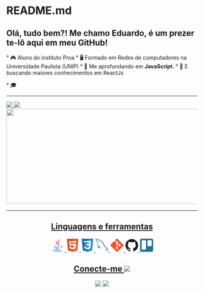 # README.md

## Olá, tudo bem?! Me chamo Eduardo, é um prezer te-lô aqui em meu GitHub!
° 🎮 Aluno do instituto Proa
° 🖥️ Formado em Redes de computadores na Universidade Paulista (UNIP)
° 🚀 Me aprofundando em <strong>JavaScript.</strong>
° 🚀 E buscando maiores conhecimentos em ReactJs



° 🎓 

<div>
<hr>
<a href="https://www.linkedin.com/in/eduardo-avelino-74043a204/">
<img height="160em" src="https://github-readme-stats.vercel.app/api?username=anabeatrizbbrito&show_icons=true&theme=vision-friendly-dark&include_all_commits=true&count_private=true"/>
<img height="160em" src="https://github-readme-stats.vercel.app/api/top-langs/?username=professorobama&layout=compact&langs_count=7&theme=vision-friendly-dark"/>
<img height="250em" width="530em" src = "https://github-readme-stats.vercel.app/api/wakatime?username=eduardoavelino&layout=compact&hide_title=true&hide_border=true&count_private=true&theme=vision-friendly-dark">
<hr>
</div>
<h2 align="center">Linguagens e ferramentas</h2>
<p align="center">
<img height="36em" src="https://github.com/CR10L02k/imagens/blob/main/icons/java/java-original.svg"/>



<img height="35em" src="https://github.com/CR10L02k/imagens/blob/main/icons/html5/html5-original.svg"/>
<img height="35em" src="https://github.com/CR10L02k/imagens/blob/main/icons/css3/css3-original.svg"/>
<img height="35em" src="https://github.com/CR10L02k/imagens/blob/main/icons/mysql/mysql-original.svg"/>



<img height="35em" src="https://github.com/CR10L02k/imagens/blob/main/icons/git/git-original.svg"/>
<img height="35em" src="https://github.com/CR10L02k/imagens/blob/main/icons/github/github-original.svg"/>
<img height="35em" src="https://github.com/CR10L02k/imagens/blob/main/icons/trello/trello-plain.svg"/>




<!--<img height="35em" src=""/>
<img height="35em" src=""/> -->
</p>
<div align="center">
<h2 align="center">Conecte-me <img src="https://media0.giphy.com/media/jqNPzdTTxQfOgOqpO4/source.gif" width="20"></h2>
<a href="https://www.facebook.com/eduardo.jaegar" target="_blank"><img src="https://img.shields.io/badge/Facebook-1877F2?style=for-the-badge&logo=facebook&logoColor=white" target="_blank"></a>
<a href="https://www.linkedin.com/in/eduardo-avelino-74043a204/" target="_blank"><img src="https://img.shields.io/badge/-LinkedIn-%230077B5?style=for-the-badge&logo=linkedin&logoColor=white" target="_blank"></a>
</div>
